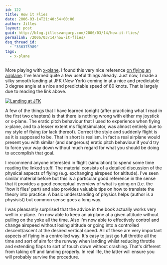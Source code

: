 ```yaml
---
id: 122
title: How it Flies
date: 2006-03-14T21:40:54+00:00
author: Jilles
layout: post
guid: http://blog.jillesvangurp.com/2006/03/14/how-it-flies/
permalink: /2006/03/14/how-it-flies/
dsq_thread_id:
  - "336375989"
tags:
  - x-plane
---
```

More playing with <a href="http://www.x-plane.com">x-plane</a>. I found this very nice reference <a href="http://www.av8n.com/how/htm/">on flying an airplane</a>. I've learned quite a few useful things already. Just now, I made a silky smooth landing at JFK (New York) coming in at a nice and predictable 3 degree angle at a nice and predictable speed of 80 knots. That is largely due to reading the link above.

<a title="Landing at JFK" class="imagelink" href="http://blog.jillesvangurp.com/wp-content/uploads/2006/03/smooth%20landing.jpg"><img id="image123" alt="Landing at JFK" src="http://blog.jillesvangurp.com/wp-content/uploads/2006/03/smooth%20landing.jpg" />
</a>

A few of the things that I have learned tonight (after practicing what I read in the first two chapters) is that there is nothing wrong with either my joystick or x-plane. The eratic pitch behaviour that I used to experience when flying x-plane, and to a lesser extent ms flightsimulator, was almost entirely due to my style of flying (or lack thereof). Correct the style and suddenly flight is as it is supposed to be. That in short is realism. In fact a real airplane would present you with similar (and dangerous) eratic pitch behaviour if you'd try to force your way down without much regard for what you should be doing to accomplish that goal.

I recommend anyone interested in flight (simulation) to spend some time reading the linked stuff. The material consists of a detailed discussion of the physical aspects of flying (e.g. exchanging airspeed for altitude). I've seen similar material before but this is a particular good reference in the sense that it provides a good conceptual overview of what is going on (i.e. the 'how it flies' part) and also provides valuable tips on how to translate the theory into practice. A basic understanding of physics helps (author is a physisist) but common sense goes a long way.

I was pleasantly surprised that the advice in the book actually works very well in x-plane. I'm now able to keep an airplane at a given altitude without pulling on the yoke all the time. Also I'm now able to effectively control and change airspeed without losing altitude or going into a controlled descent/ascent at the desired vertical speed. All of these are very important aspects of flying in a controlled way. It's easy to just go full throttle all the time and sort of aim for the runway when landing whilst reducing throttle and extending flaps to sort of touch down without crashing. That's different from taking off and landing properly. In real life, the latter will ensure you will probably survive the procedure.